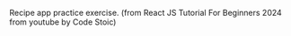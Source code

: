 Recipe app practice exercise. (from React JS Tutorial For Beginners 2024 from youtube by Code Stoic)
